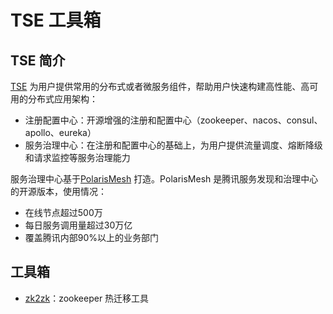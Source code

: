 # TSE 工具箱

## TSE 简介

[TSE](https://cloud.tencent.com/product/tse) 为用户提供常用的分布式或者微服务组件，帮助用户快速构建高性能、高可用的分布式应用架构：

- 注册配置中心：开源增强的注册和配置中心（zookeeper、nacos、consul、apollo、eureka）
- 服务治理中心：在注册和配置中心的基础上，为用户提供流量调度、熔断降级和请求监控等服务治理能力

服务治理中心基于[PolarisMesh](https://github.com/polarismesh) 打造。PolarisMesh 是腾讯服务发现和治理中心的开源版本，使用情况：

- 在线节点超过500万
- 每日服务调用量超过30万亿
- 覆盖腾讯内部90%以上的业务部门

## 工具箱

- [zk2zk](https://github.com/tencentyun/tse-tools/tree/main/zk2zk)：zookeeper 热迁移工具
